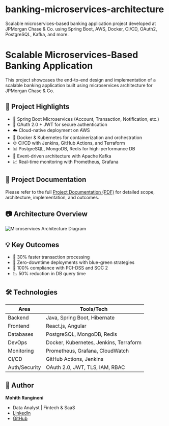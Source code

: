 # banking-microservices-architecture
Scalable microservices-based banking application project developed at JPMorgan Chase &amp; Co. using Spring Boot, AWS, Docker, CI/CD, OAuth2, PostgreSQL, Kafka, and more.
# Scalable Microservices-Based Banking Application

This project showcases the end-to-end design and implementation of a scalable banking application built using microservices architecture for JPMorgan Chase & Co.

## 📌 Project Highlights

- 🧩 Spring Boot Microservices (Account, Transaction, Notification, etc.)
- 🔐 OAuth 2.0 + JWT for secure authentication
- ☁️ Cloud-native deployment on AWS
- 🐳 Docker & Kubernetes for containerization and orchestration
- ⚙️ CI/CD with Jenkins, GitHub Actions, and Terraform
- 📊 PostgreSQL, MongoDB, Redis for high-performance DB
- 📡 Event-driven architecture with Apache Kafka
- 📈 Real-time monitoring with Prometheus, Grafana

## 📄 Project Documentation

Please refer to the full [Project Documentation (PDF)](./Project_Documentation.pdf) for detailed scope, architecture, implementation, and outcomes.

## 📷 Architecture Overview

![Microservices Architecture Diagram](docs/architecture.png) <!-- (add your architecture diagram if available) -->

## 💡 Key Outcomes

- 🚀 30% faster transaction processing
- 🔁 Zero-downtime deployments with blue-green strategies
- 🔐 100% compliance with PCI-DSS and SOC 2
- 📉 50% reduction in DB query time

## 🛠 Technologies

| Area             | Tools/Tech                               |
|------------------|-------------------------------------------|
| Backend          | Java, Spring Boot, Hibernate              |
| Frontend         | React.js, Angular                         |
| Databases        | PostgreSQL, MongoDB, Redis                |
| DevOps           | Docker, Kubernetes, Jenkins, Terraform    |
| Monitoring       | Prometheus, Grafana, CloudWatch           |
| CI/CD            | GitHub Actions, Jenkins                   |
| Auth/Security    | OAuth 2.0, JWT, TLS, IAM, RBAC            |

## 🤝 Author

**Mohith Rangineni**  
- Data Analyst | Fintech & SaaS  
- [LinkedIn](https:linkedin.com/in/mohith-rangineni)  
- [GitHub](https://github.com/YOUR-GITHUB)  


